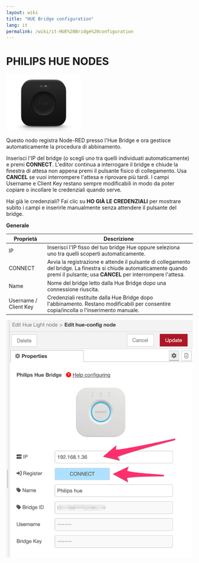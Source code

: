 ```yaml
---
layout: wiki
title: "HUE Bridge configuration"
lang: it
permalink: /wiki/it-HUE%20Bridge%20configuration
---
```

<h1>PHILIPS HUE NODES

</h1>

  <img src='https://raw.githubusercontent.com/Supergiovane/node-red-contrib-knx-ultimate/master/img/huehub.jpg' width='40%'>

Questo nodo registra Node-RED presso l'Hue Bridge e ora gestisce automaticamente la procedura di abbinamento.

Inserisci l'IP del bridge (o scegli uno tra quelli individuati automaticamente) e premi **CONNECT**. L'editor continua a interrogare il bridge e chiude la finestra di attesa non appena premi il pulsante fisico di collegamento. Usa **CANCEL** se vuoi interrompere l'attesa e riprovare più tardi. I campi Username e Client Key restano sempre modificabili in modo da poter copiare o incollare le credenziali quando serve.

Hai già le credenziali? Fai clic su **HO GIÀ LE CREDENZIALI** per mostrare subito i campi e inserirle manualmente senza attendere il pulsante del bridge.

**Generale**

| Proprietà | Descrizione |
|--|--|
| IP | Inserisci l'IP fisso del tuo bridge Hue oppure seleziona uno tra quelli scoperti automaticamente. |
| CONNECT | Avvia la registrazione e attende il pulsante di collegamento del bridge. La finestra si chiude automaticamente quando premi il pulsante; usa **CANCEL** per interrompere l'attesa. |
| Name | Nome del bridge letto dalla Hue Bridge dopo una connessione riuscita. |
| Username / Client Key | Credenziali restituite dalla Hue Bridge dopo l'abbinamento. Restano modificabili per consentire copia/incolla o l'inserimento manuale. |

![image.png](../img/hude-config.png)
